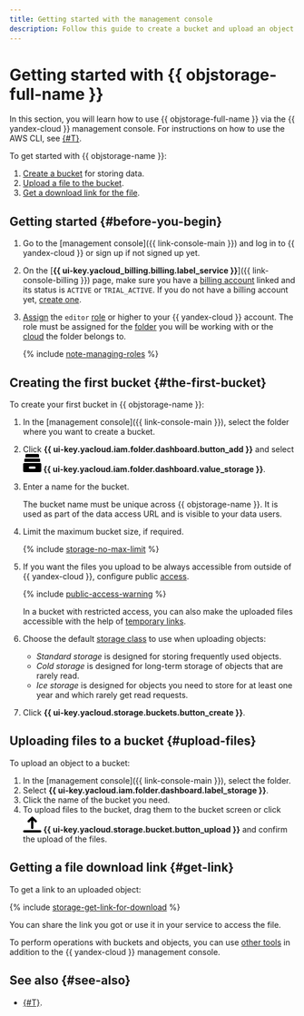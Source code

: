 ```yaml
---
title: Getting started with the management console
description: Follow this guide to create a bucket and upload an object to it using the management console.
---
```


# Getting started with {{ objstorage-full-name }}

In this section, you will learn how to use {{ objstorage-full-name }} via the {{ yandex-cloud }} management console. For instructions on how to use the AWS CLI, see [{#T}](./quickstart/quickstart-aws-cli.md).

To get started with {{ objstorage-name }}:

1. [Create a bucket](#the-first-bucket) for storing data.
1. [Upload a file to the bucket](#upload-files).
1. [Get a download link for the file](#get-link).


## Getting started {#before-you-begin}

1. Go to the [management console]({{ link-console-main }}) and log in to {{ yandex-cloud }} or sign up if not signed up yet.
1. On the [**{{ ui-key.yacloud_billing.billing.label_service }}**]({{ link-console-billing }}) page, make sure you have a [billing account](../billing/concepts/billing-account.md) linked and its status is `ACTIVE` or `TRIAL_ACTIVE`. If you do not have a billing account yet, [create one](../billing/quickstart/index.md#create_billing_account).
1. [Assign](../iam/operations/roles/grant.md) the `editor` [role](../iam/roles-reference.md#editor) or higher to your {{ yandex-cloud }} account. The role must be assigned for the [folder](../resource-manager/concepts/resources-hierarchy.md#folder) you will be working with or the [cloud](../resource-manager/concepts/resources-hierarchy.md#cloud) the folder belongs to.

    {% include [note-managing-roles](../_includes/mdb/note-managing-roles.md) %}


## Creating the first bucket {#the-first-bucket}

To create your first bucket in {{ objstorage-name }}:

1. In the [management console]({{ link-console-main }}), select the folder where you want to create a bucket.
1. Click **{{ ui-key.yacloud.iam.folder.dashboard.button_add }}** and select ![bucket](../_assets/storage/bucket.svg) **{{ ui-key.yacloud.iam.folder.dashboard.value_storage }}**.
1. Enter a name for the bucket.

    The bucket name must be unique across {{ objstorage-name }}. It is used as part of the data access URL and is visible to your data users.
1. Limit the maximum bucket size, if required.

    {% include [storage-no-max-limit](_includes_service/storage-no-max-limit.md) %}

1. If you want the files you upload to be always accessible from outside of {{ yandex-cloud }}, configure public [access](concepts/bucket.md#bucket-access).

    {% include [public-access-warning](../_includes/storage/security/public-access-warning.md) %}

    In a bucket with restricted access, you can also make the uploaded files accessible with the help of [temporary links](./concepts/pre-signed-urls.md).

1. Choose the default [storage class](concepts/storage-class.md) to use when uploading objects:
    * _Standard storage_ is designed for storing frequently used objects.
    * _Cold storage_ is designed for long-term storage of objects that are rarely read.
    * _Ice storage_ is designed for objects you need to store for at least one year and which rarely get read requests.
1. Click **{{ ui-key.yacloud.storage.buckets.button_create }}**.

## Uploading files to a bucket {#upload-files}

To upload an object to a bucket:

1. In the [management console]({{ link-console-main }}), select the folder.
1. Select **{{ ui-key.yacloud.iam.folder.dashboard.label_storage }}**.
1. Click the name of the bucket you need.
1. To upload files to the bucket, drag them to the bucket screen or click ![bucket](../_assets/storage/upload.svg) **{{ ui-key.yacloud.storage.bucket.button_upload }}** and confirm the upload of the files.

## Getting a file download link {#get-link}

To get a link to an uploaded object:

{% include [storage-get-link-for-download](_includes_service/storage-get-link-for-download.md) %}

You can share the link you got or use it in your service to access the file.

To perform operations with buckets and objects, you can use [other tools](tools/index.md) in addition to the {{ yandex-cloud }} management console.


## See also {#see-also}

* [{#T}](quickstart/quickstart-aws-cli.md).
